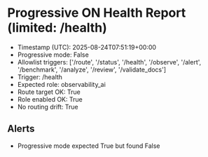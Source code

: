# Progressive ON Health Report (limited: /health)

- Timestamp (UTC): 2025-08-24T07:51:19+00:00
- Progressive mode: False
- Allowlist triggers: ['/route', '/status', '/health', '/observe', '/alert', '/benchmark', '/analyze', '/review', '/validate_docs']
- Trigger: /health
- Expected role: observability_ai
- Route target OK: True
- Role enabled OK: True
- No routing drift: True

## Alerts
- Progressive mode expected True but found False
